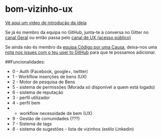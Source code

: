 # bom-vizinho-ux

[Vê aqui um video de introdução da ideia](https://youtu.be/NECdIh1b1fA)

Se já és membro da equipa no GitHub, junta-te à conversa no Gitter no [canal Geral](https://gitter.im/porumacausa) ou então passa pelo [canal de UX (acesso público)](https://gitter.im/porumacausa/ux)

Se ainda não és membro da [equipa Código por uma Causa](https://github.com/orgs/porumacausa/people), deixa-nos uma [nota nos issues com o teu user to GitHub](https://github.com/porumacausa/brainstorming/issues) para que te possamos adicionar.


##Funcionalidades:

- 0 - Auth (Facebook, google+, twitter)
- 1 - Workflow inserções de bens (UX)
- 2 - Motor de pesquisa de Bens
- 5 - sistema de permissões (Morada só disponível a quem está logado)
- 6 - sistema de reputação
- 3 - perfil utilizador
- 4 - perfil bem
-   - workflow necessidade de bem (UX)
- 9 - Gestão de comunidades (???)
- 7 - Sistema de tags
- 8 - sistema de sugestões - lista de vizinhos (estilo Linkedin)
